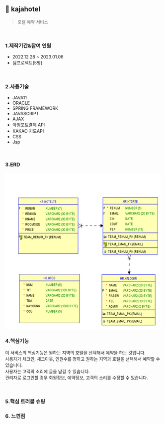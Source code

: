 ## :pushpin: kajahotel
>호텔 예약 서비스   

</br>

### 1.제작기간&참여 인원
* 2022.12.28 ~ 2023.01.06
* 팀프로젝트(5명)

</br>

### 2.사용기술
* JAVA11   
* ORACLE   
* SPRING FRAMEWORK   
* JAVASCRIPT   
* AJAX   
* 아임포트결제 API   
* KAKAO 지도API   
* CSS   
* Jsp


</br>

### 3.ERD
<img src="./ERD.png" width="500" height="500">

</br>

### 4.핵심기능
이 서비스의 핵심기능은 원하는 지역의 호텔을 선택해서 예약을 하는 것입니다.   
사용자가 체크인, 체크아웃, 인원수를 정하고 원하는 지역과 호텔을 선택해서 예약할 수 있습니다.   
사용자는 고객의 소리에 글을 남길 수 있습니다.    
관리자로 로그인할 경우 회원정보, 예약정보, 고객의 소리를 수정할 수 있습니다.   

</br>

### 5.핵심 트러블 슈팅 

### 6. 느낀점





